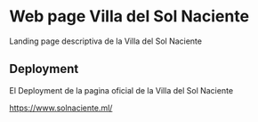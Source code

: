 # Web page Villa del Sol Naciente

Landing page descriptiva de la Villa del Sol Naciente

## Deployment

El Deployment de la pagina oficial de la Villa del Sol Naciente

https://www.solnaciente.ml/